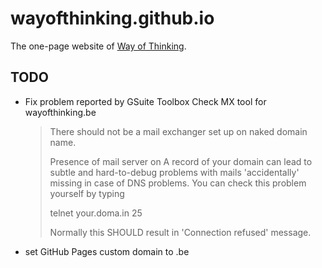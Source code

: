 # wayofthinking.github.io

The one-page website of [Way of Thinking](http://wayofthinking.net).

## TODO

- Fix problem reported by GSuite Toolbox Check MX tool for wayofthinking.be
  
  >  There should not be a mail exchanger set up on naked domain name.
  >
  > Presence of mail server on A record of your domain can lead to subtle and hard-to-debug problems with mails 'accidentally' missing in case of DNS problems. You can check this problem yourself by typing
  >
  > telnet your.doma.in 25
  >
  > Normally this SHOULD result in 'Connection refused' message. 

- set GitHub Pages custom domain to .be
